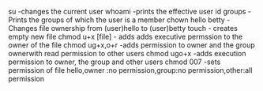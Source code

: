 su -changes the current user
whoami -prints the effective user id
groups -Prints the groups of which the user is a member
chown hello betty -Changes file ownership from (user)hello to (user)betty
touch - creates empty new file
chmod u+x [file] - adds adds executive permssion to the owner of the file
chmod ug+x,o+r -adds permission to owner and the group ownerwith read permission to other users
chmod ugo+x -adds execution permission to owner, the group and other users
chmod 007 -sets permission of file hello,owner :no permission,group:no permission,other:all permission
